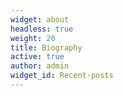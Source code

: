 ```yaml
---
widget: about
headless: true
weight: 20
title: Biography
active: true
author: admin
widget_id: Recent-posts
---
```

